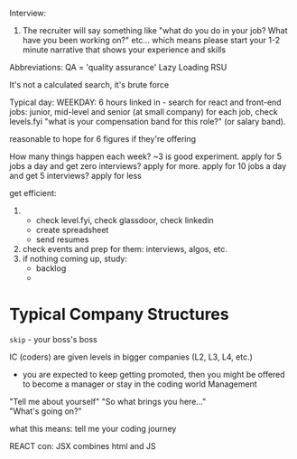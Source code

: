 Interview:
1. The recruiter will say something like "what do you do in your job?  What have you been working on?" etc... which means please start your 1-2 minute narrative that shows your experience and skills

Abbreviations:
QA = 'quality assurance'
Lazy Loading
RSU

It's not a calculated search, it's brute force

Typical day: 
  WEEKDAY: 6 hours
    linked in - search for react and front-end jobs: junior, mid-level and senior (at small company)
    for each job, check levels.fyi
    "what is your compensation band for this role?" (or salary band).

reasonable to hope for 6 figures
if they're offering 

How many things happen each week?
~3 is good
experiment.  apply for 5 jobs a day and get zero interviews?  apply for more.
apply for 10 jobs a day and get 5 interviews?  apply for less

get efficient:
1.  - check level.fyi, check glassdoor, check linkedin
    - create spreadsheet
    - send resumes
2. check events and prep for them: interviews, algos, etc.
3. if nothing coming up, study:
    - backlog
    - 



# Typical Company Structures

`skip` - your boss's boss

IC (coders) are given levels in bigger companies (L2, L3, L4, etc.)
  - you are expected to keep getting promoted, then you might be offered to become a manager or stay in the coding world
Management

"Tell me about yourself"
"So what brings you here..."  
"What's going on?"

what this means: tell me your coding journey

REACT con:
JSX combines html and JS